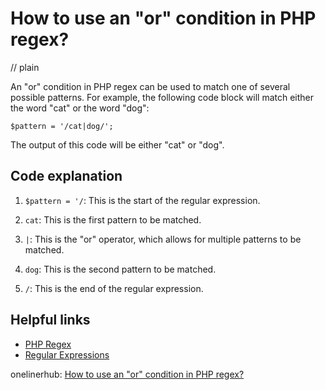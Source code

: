 # How to use an "or" condition in PHP regex?
// plain

An "or" condition in PHP regex can be used to match one of several possible patterns. For example, the following code block will match either the word "cat" or the word "dog":
```
$pattern = '/cat|dog/';
```
The output of this code will be either "cat" or "dog".

## Code explanation


1. `$pattern = '/`: This is the start of the regular expression.

2. `cat`: This is the first pattern to be matched.

3. `|`: This is the "or" operator, which allows for multiple patterns to be matched.

4. `dog`: This is the second pattern to be matched.

5. `/`: This is the end of the regular expression.

## Helpful links

- [PHP Regex](https://www.php.net/manual/en/book.pcre.php)
- [Regular Expressions](https://www.regular-expressions.info/)

onelinerhub: [How to use an "or" condition in PHP regex?](https://onelinerhub.com/php-regex/how-to-use-an--or--condition-in-php-regex)